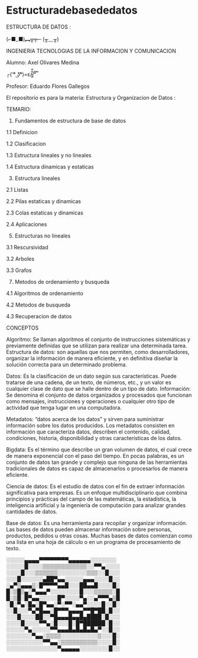 # Estructuradebasededatos




ESTRUCTURA DE DATOS :

(⌐■_■)︻╦╤─ (╥﹏╥)

INGENIERIA TECNOLOGIAS DE LA INFORMACION Y COMUNICACION 

Alumno: Axel Olivares Medina    

┌( ͝° ͜ʖ͡°)=ε/̵͇̿̿/’̿’̿ ̿

Profesor: Eduardo Flores Gallegos

El repositorio es para la materia: Estructura y Organizacion de Datos :

TEMARIO:
1. Fundamentos de estructura de base de datos
   
1.1 Definicion

1.2 Clasificacion

1.3 Estructura lineales y no lineales

1.4 Estructura dinamicas y estaticas

3. Estructura lineales
   
2.1 Listas

2.2 Pilas estaticas y dinamicas

2.3 Colas estaticas y dinamicas

2.4 Aplicaciones

5. Estructuras no lineales
   
3.1 Rescursividad

3.2 Arboles

3.3 Grafos

7. Metodos de ordenamiento y busqueda
   
4.1 Algoritmos de ordenamiento

4.2 Metodos de busqueda

4.3 Recuperacion de datos
   
CONCEPTOS 

Algoritmo: Se llaman algoritmos el conjunto de instrucciones sistemáticas y previamente definidas que se utilizan para realizar una determinada tarea. Estructura de datos: son aquellas que nos permiten, como desarrolladores, organizar la información de manera eficiente, y en definitiva diseñar la solución correcta para un determinado problema.


Datos: Es la clasificación de un dato según sus características. Puede tratarse de una cadena, de un texto, de números, etc., y un valor es cualquier clase de dato que se halle dentro de un tipo de dato. Información: Se denomina el conjunto de datos organizados y procesados que funcionan como mensajes, instrucciones y operaciones o cualquier otro tipo de actividad que tenga lugar en una computadora.


Metadatos: “datos acerca de los datos” y sirven para suministrar información sobre los datos producidos. Los metadatos consisten en información que caracteriza datos, describen el contenido, calidad, condiciones, historia, disponibilidad y otras características de los datos.


Bigdata: Es el término que describe un gran volumen de datos, el cual crece de manera exponencial con el paso del tiempo. En pocas palabras, es un conjunto de datos tan grande y complejo que ninguna de las herramientas tradicionales de datos es capaz de almacenarlos o procesarlos de manera eficiente.


Ciencia de datos: Es el estudio de datos con el fin de extraer información significativa para empresas. Es un enfoque multidisciplinario que combina principios y prácticas del campo de las matemáticas, la estadística, la inteligencia artificial y la ingeniería de computación para analizar grandes cantidades de datos.


Base de datos: Es una herramienta para recopilar y organizar información. Las bases de datos pueden almacenar información sobre personas, productos, pedidos u otras cosas. Muchas bases de datos comienzan como una lista en una hoja de cálculo o en un programa de procesamiento de texto.


░░░░░▄▄▄▄▀▀▀▀▀▀▀▀▄▄▄▄▄▄░░░░░░░
░░░░░█░░░░▒▒▒▒▒▒▒▒▒▒▒▒░░▀▀▄░░░░
░░░░█░░░▒▒▒▒▒▒░░░░░░░░▒▒▒░░█░░░
░░░█░░░░░░▄██▀▄▄░░░░░▄▄▄░░░░█░░
░▄▀▒▄▄▄▒░█▀▀▀▀▄▄█░░░██▄▄█░░░░█░
█░▒█▒▄░▀▄▄▄▀░░░░░░░░█░░░▒▒▒▒▒░█
█░▒█░█▀▄▄░░░░░█▀░░░░▀▄░░▄▀▀▀▄▒█
░█░▀▄░█▄░█▀▄▄░▀░▀▀░▄▄▀░░░░█░░█░
░░█░░░▀▄▀█▄▄░█▀▀▀▄▄▄▄▀▀█▀██░█░░
░░░█░░░░██░░▀█▄▄▄█▄▄█▄████░█░░░
░░░░█░░░░▀▀▄░█░░░█░█▀██████░█░░
░░░░░▀▄░░░░░▀▀▄▄▄█▄█▄█▄█▄▀░░█░░
░░░░░░░▀▄▄░▒▒▒▒░░░░░░░░░░▒░░░█░
░░░░░░░░░░▀▀▄▄░▒▒▒▒▒▒▒▒▒▒░░░░█░
░░░░░░░░░░░░░░▀▄▄▄▄▄░░░░░░░░█░░


⠀⠀⠀⠀
